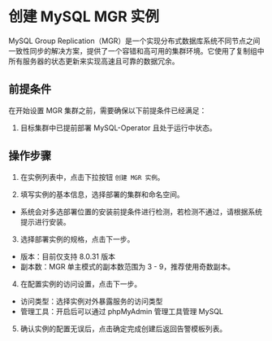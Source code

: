 # 创建 MySQL MGR 实例

MySQL Group Replication（MGR）是一个实现分布式数据库系统不同节点之间一致性同步的解决方案，提供了一个容错和高可用的集群环境。它使用了复制组中所有服务器的状态更新来实现高速且可靠的数据冗余。

## 前提条件

在开始设置 MGR 集群之前，需要确保以下前提条件已经满足：

1. 目标集群中已提前部署 MySQL-Operator 且处于运行中状态。

## 操作步骤

1. 在实例列表中，点击下拉按钮 `创建 MGR 实例`。

2. 填写实例的基本信息，选择部署的集群和命名空间。

- 系统会对多选部署位置的安装前提条件进行检测，若检测不通过，请根据系统提示进行安装。

3. 选择部署实例的规格，点击下一步。

- 版本：目前仅支持 8.0.31 版本
- 副本数：MGR 单主模式的副本数范围为 3 - 9，推荐使用奇数副本。

4. 在配置实例的访问设置，点击下一步。

- 访问类型：选择实例对外暴露服务的访问类型
- 管理工具：开启后可以通过 phpMyAdmin 管理工具管理 MySQL

5. 确认实例的配置无误后，点击确定完成创建后返回告警模板列表。